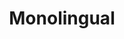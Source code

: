 ---
schema: default
title: Monolingual
organization: Sample Department
notes: 'The first test dataset after the local installation. '
resources:
  - name: Mongolian wordnet
    url: 'https://github.com/kbatsuren/monwn'
    format: csv
license: 'https://creativecommons.org/licenses/by-sa/4.0/'
maintainer: ''
maintainer_email: ''
tags: ''
---